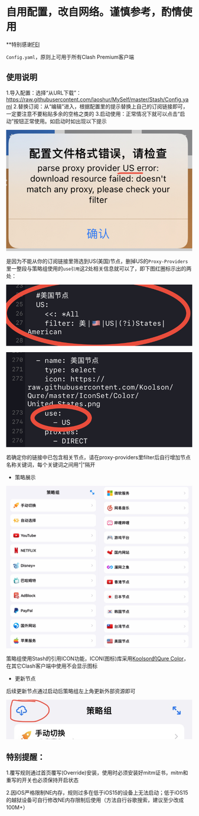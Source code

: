 
**自用配置，改自网络。谨慎参考，酌情使用**
===

**特别感谢[FEI](https://github.com/Infatuation-Fei/rule/tree/main/Stash)

`Config.yaml`，原则上可用于所有Clash Premium客户端

使用说明
---
1.导入配置：选择“从URL下载”：https://raw.githubusercontent.com/laoshur/MySelf/master/Stash/Config.yaml
2.替换订阅：从“编辑”进入，根据配置里的提示替换上自己的订阅链接即可，一定要注意不要粘贴多余的空格之类的
3.启动使用：正常情况下就可以点击“启动”按钮正常使用。如启动时如出现以下提示

![](https://raw.githubusercontent.com/Infatuation-Fei/explain/main/Picture/%E7%AD%9B%E9%80%89%E9%94%99%E8%AF%AF.png)

是因为不能从你的订阅链接里筛选到US(美国)节点，删掉US的`Proxy-Providers`里一整段与策略组使用的`use引用`这2处相关信息就可以了，即下图红圈标示出的两处：

![](https://raw.githubusercontent.com/Infatuation-Fei/explain/main/Picture/%E7%AD%9B%E9%80%89%E5%88%A0%E9%99%A4.png)

![](https://raw.githubusercontent.com/Infatuation-Fei/explain/main/Picture/%E7%AD%9B%E9%80%89%E5%88%A0%E9%99%A41.png)

若确定你的链接中已包含相关节点，请在proxy-providers里filter后自行增加节点名称关键词，每个关键词之间用“|”隔开

- 策略展示

![](https://raw.githubusercontent.com/Infatuation-Fei/explain/main/Picture/celve.jpg)

策略组使用Stash的引用ICON功能，ICON(图标)库采用[Koolson的Qure Color](https://github.com/Koolson/Qure/tree/master/IconSet/Color)，在其它Clash客户端中使用不会显示图标

- 更新节点

后续更新节点通过启动后策略组左上角更新外部资源即可

![](https://raw.githubusercontent.com/Infatuation-Fei/explain/main/Picture/Config1.jpg)

特别提醒：
---
1.覆写规则通过首页覆写(Override)安装，使用时必须安装好mitm证书，mitm和重写的开关也必须保持开启状态

2.因iOS严格限制NE内存，规则过多在低于iOS15的设备上无法启动；低于iOS15的越狱设备可自行修改NE内存限制后使用（方法自行谷歌搜索，建议至少改成100M+）
